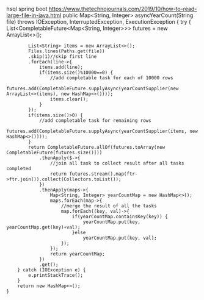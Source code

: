 hsql spring boot
https://www.thetechnojournals.com/2019/10/how-to-read-large-file-in-java.html
public Map<String, Integer> asyncYearCount(String file) throws IOException, InterruptedException, ExecutionException {
        try {
            List<CompletableFuture<Map<String, Integer>>> futures = new ArrayList<>();
            
            List<String> items = new ArrayList<>();
            Files.lines(Paths.get(file))
            .skip(1)//skip first line
            .forEach(line->{
                items.add(line);
                if(items.size()%10000==0) {
                    //add completable task for each of 10000 rows
                    futures.add(CompletableFuture.supplyAsync(yearCountSupplier(new ArrayList<>(items), new HashMap<>())));
                    items.clear();
                }
            });
            if(items.size()>0) {
                //add completable task for remaining rows
                futures.add(CompletableFuture.supplyAsync(yearCountSupplier(items, new HashMap<>())));
            }
            return CompletableFuture.allOf(futures.toArray(new CompletableFuture[futures.size()]))
                .thenApply($->{
                    //join all task to collect result after all tasks completed
                    return futures.stream().map(ftr->ftr.join()).collect(Collectors.toList());
                })
                .thenApply(maps->{
                    Map<String, Integer> yearCountMap = new HashMap<>();
                    maps.forEach(map->{
                        //merge the result of all the tasks
                        map.forEach((key, val)->{
                            if(yearCountMap.containsKey(key)) {
                                yearCountMap.put(key, yearCountMap.get(key)+val);
                            }else
                                yearCountMap.put(key, val);
                        });
                    });
                    return yearCountMap;
                })
                .get();
        } catch (IOException e) {
            e.printStackTrace();
        }
        return new HashMap<>();
    }
